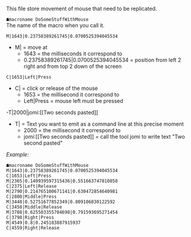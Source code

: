 This file store movement of mouse that need to be replicated.


`☗macroname DoSomeStuffWithMouse`  
The name of the macro when you call it.  

`M|1643|0.23758389261745|0.0700525394045534`  
- M| = move at
  - 1643 = the milliseconds it correspond to
  - 0.23758389261745|0.0700525394045534  = position from left 2 right and from top 2 down of the screen
  
`C|1653|Left|Press`  
- C| = click or release of the mouse
  - 1653 = the millisecond it correspond to
  - Left|Press = mouse left must be pressed

-T|2000|jomi:[[Two seconds pasted]]
- T| = Text you want to emit as a command line at this precise moment
  - 2000 = the millisecond it correspond to
  - jomi:[[Two seconds pasted]]  = call the tool jomi to write text "Two second pasted"


*Example:*
```
☗macroname DoSomeStuffWithMouse
M|1643|0.23758389261745|0.0700525394045534
C|1653|Left|Press
M|2365|0.140939597315436|0.551663747810858
C|2375|Left|Release
M|2790|0.214765100671141|0.630472854640981
C|2800|Middle|Press
M|3448|0.52751677852349|0.809106830122592
C|3458|Middle|Release
M|3788|0.625503355704698|0.791593695271454
C|3798|Right|Press
M|4549|0.8|0.245183887915937
C|4559|Right|Release
```